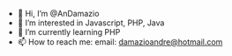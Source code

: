 - 👋 Hi, I’m @AnDamazio
- 👀 I’m interested in Javascript, PHP, Java
- 🌱 I’m currently learning PHP
- 📫 How to reach me: email: damazioandre@hotmail.com

<!---
AnDamazio/AnDamazio is a ✨ special ✨ repository because its `README.md` (this file) appears on your GitHub profile.
You can click the Preview link to take a look at your changes.
--->

